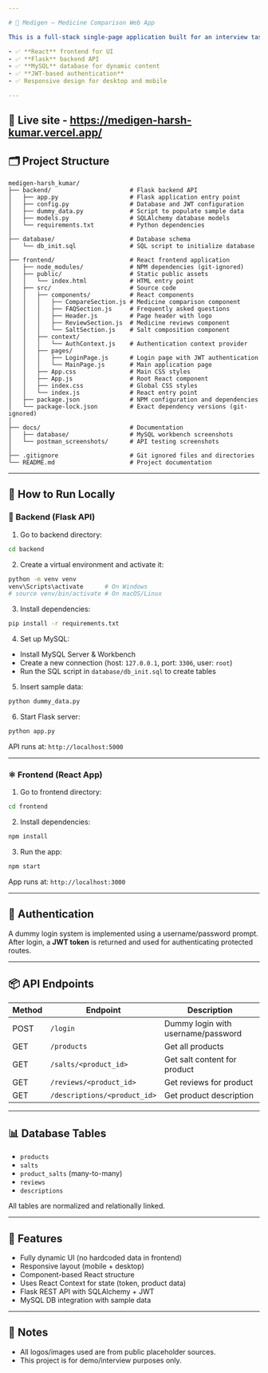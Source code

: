 ```yaml
---

# 💊 Medigen – Medicine Comparison Web App 

This is a full-stack single-page application built for an interview task. The project includes:

- ✅ **React** frontend for UI
- ✅ **Flask** backend API
- ✅ **MySQL** database for dynamic content
- ✅ **JWT-based authentication**
- ✅ Responsive design for desktop and mobile

---
```


## 🔗 Live site - https://medigen-harsh-kumar.vercel.app/

## 🗂️ Project Structure

```
medigen-harsh_kumar/
├── backend/                      # Flask backend API
│   ├── app.py                    # Flask application entry point
│   ├── config.py                 # Database and JWT configuration
│   ├── dummy_data.py             # Script to populate sample data
│   ├── models.py                 # SQLAlchemy database models
│   └── requirements.txt          # Python dependencies
│
├── database/                     # Database schema
│   └── db_init.sql               # SQL script to initialize database
│
├── frontend/                     # React frontend application
│   ├── node_modules/             # NPM dependencies (git-ignored)
│   ├── public/                   # Static public assets
│   │   └── index.html            # HTML entry point
│   ├── src/                      # Source code
│   │   ├── components/           # React components
│   │   │   ├── CompareSection.js # Medicine comparison component
│   │   │   ├── FAQSection.js     # Frequently asked questions
│   │   │   ├── Header.js         # Page header with logo
│   │   │   ├── ReviewSection.js  # Medicine reviews component
│   │   │   └── SaltSection.js    # Salt composition component
│   │   ├── context/
│   │   │   └── AuthContext.js    # Authentication context provider
│   │   ├── pages/
│   │   │   ├── LoginPage.js      # Login page with JWT authentication
│   │   │   └── MainPage.js       # Main application page
│   │   ├── App.css               # Main CSS styles
│   │   ├── App.js                # Root React component
│   │   ├── index.css             # Global CSS styles
│   │   └── index.js              # React entry point
│   ├── package.json              # NPM configuration and dependencies
│   └── package-lock.json         # Exact dependency versions (git-ignored)
│
├── docs/                         # Documentation
│   ├── database/                 # MySQL workbench screenshots
│   └── postman_screenshots/      # API testing screenshots
│
├── .gitignore                    # Git ignored files and directories
└── README.md                     # Project documentation

```

---

## 🧪 How to Run Locally

### 🐍 Backend (Flask API)

1. Go to backend directory:

```bash
cd backend
```

2. Create a virtual environment and activate it:

```bash
python -m venv venv
venv\Scripts\activate      # On Windows
# source venv/bin/activate # On macOS/Linux
```

3. Install dependencies:

```bash
pip install -r requirements.txt
```

4. Set up MySQL:
- Install MySQL Server & Workbench
- Create a new connection (host: `127.0.0.1`, port: `3306`, user: `root`)
- Run the SQL script in `database/db_init.sql` to create tables

5. Insert sample data:

```bash
python dummy_data.py
```

6. Start Flask server:

```bash
python app.py
```

API runs at: `http://localhost:5000`

---

### ⚛️ Frontend (React App)

1. Go to frontend directory:

```bash
cd frontend
```

2. Install dependencies:

```bash
npm install
```

3. Run the app:

```bash
npm start
```

App runs at: `http://localhost:3000`

---

## 🔐 Authentication

A dummy login system is implemented using a username/password prompt.  
After login, a **JWT token** is returned and used for authenticating protected routes.

---

## 📦 API Endpoints

| Method | Endpoint                      | Description                        |
|--------|-------------------------------|------------------------------------|
| POST   | `/login`                      | Dummy login with username/password |
| GET    | `/products`                   | Get all products                   |
| GET    | `/salts/<product_id>`         | Get salt content for product       |
| GET    | `/reviews/<product_id>`       | Get reviews for product            |
| GET    | `/descriptions/<product_id>`  | Get product description            |

---

## 📊 Database Tables

- `products`
- `salts`
- `product_salts` (many-to-many)
- `reviews`
- `descriptions`

All tables are normalized and relationally linked.

---

## 📱 Features

- Fully dynamic UI (no hardcoded data in frontend)
- Responsive layout (mobile + desktop)
- Component-based React structure
- Uses React Context for state (token, product data)
- Flask REST API with SQLAlchemy + JWT
- MySQL DB integration with sample data

---

## 📌 Notes

- All logos/images used are from public placeholder sources.
- This project is for demo/interview purposes only.
```